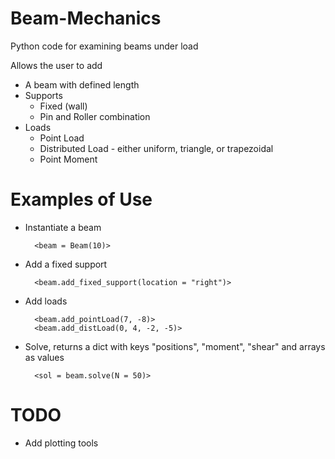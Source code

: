 # Beam-Mechanics
Python code for examining beams under load

Allows the user to add
- A beam with defined length
- Supports
    - Fixed (wall)
    - Pin and Roller combination
- Loads
    - Point Load
    - Distributed Load - either uniform, triangle, or trapezoidal
    - Point Moment


# Examples of Use

- Instantiate a beam

        <beam = Beam(10)>

- Add a fixed support

        <beam.add_fixed_support(location = "right")>

- Add loads

        <beam.add_pointLoad(7, -8)>
        <beam.add_distLoad(0, 4, -2, -5)>

- Solve, returns a dict with keys "positions", "moment", "shear" and arrays as values

        <sol = beam.solve(N = 50)>


# TODO
- Add plotting tools

